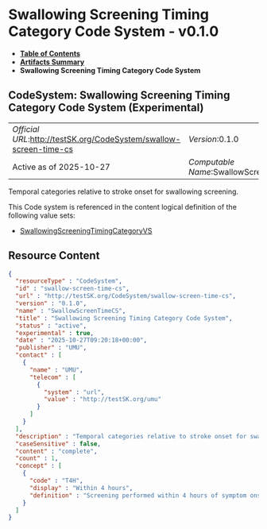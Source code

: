 # Swallowing Screening Timing Category Code System - v0.1.0

* [**Table of Contents**](toc.md)
* [**Artifacts Summary**](artifacts.md)
* **Swallowing Screening Timing Category Code System**

## CodeSystem: Swallowing Screening Timing Category Code System (Experimental) 

| | |
| :--- | :--- |
| *Official URL*:http://testSK.org/CodeSystem/swallow-screen-time-cs | *Version*:0.1.0 |
| Active as of 2025-10-27 | *Computable Name*:SwallowScreenTimeCS |

 
Temporal categories relative to stroke onset for swallowing screening. 

 This Code system is referenced in the content logical definition of the following value sets: 

* [SwallowingScreeningTimingCategoryVS](ValueSet-swallowing-screening-timing-category-vs.md)



## Resource Content

```json
{
  "resourceType" : "CodeSystem",
  "id" : "swallow-screen-time-cs",
  "url" : "http://testSK.org/CodeSystem/swallow-screen-time-cs",
  "version" : "0.1.0",
  "name" : "SwallowScreenTimeCS",
  "title" : "Swallowing Screening Timing Category Code System",
  "status" : "active",
  "experimental" : true,
  "date" : "2025-10-27T09:20:18+00:00",
  "publisher" : "UMU",
  "contact" : [
    {
      "name" : "UMU",
      "telecom" : [
        {
          "system" : "url",
          "value" : "http://testSK.org/umu"
        }
      ]
    }
  ],
  "description" : "Temporal categories relative to stroke onset for swallowing screening.",
  "caseSensitive" : false,
  "content" : "complete",
  "count" : 1,
  "concept" : [
    {
      "code" : "T4H",
      "display" : "Within 4 hours",
      "definition" : "Screening performed within 4 hours of symptom onset."
    }
  ]
}

```
